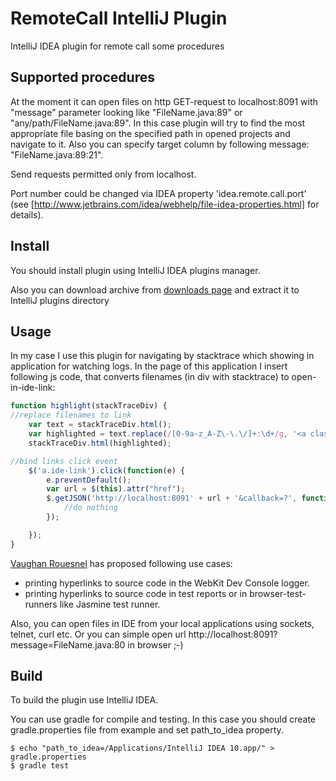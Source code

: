 RemoteCall IntelliJ Plugin
===================

IntelliJ IDEA plugin for remote call some procedures

Supported procedures
--------------------------------

At the moment it can open files on http GET-request to localhost:8091 with "message" parameter looking like "FileName.java:89" or "any/path/FileName.java:89".
In this case plugin will try to find the most appropriate file basing on the specified path in opened projects and navigate to it. Also you can specify target column by following message: "FileName.java:89:21".

Send requests permitted only from localhost.

Port number could be changed via IDEA property 'idea.remote.call.port' (see [http://www.jetbrains.com/idea/webhelp/file-idea-properties.html] for details).

Install
---------

You should install plugin using IntelliJ IDEA plugins manager.

Also you can download archive from [downloads page](https://github.com/zolotov/RemoteCall/archives/master) and extract it to IntelliJ plugins directory

Usage
---------

In my case I use this plugin for navigating by stacktrace which showing in application for watching logs. In the page of this application I insert following js code, that converts filenames (in div with stacktrace) to open-in-ide-link:

```javascript
function highlight(stackTraceDiv) {
//replace filenames to link
    var text = stackTraceDiv.html();
	var highlighted = text.replace(/[0-9a-z_A-Z\-\.\/]+:\d+/g, '<a class="ide-link" href="/?message=$&">$&</a>');
	stackTraceDiv.html(highlighted);

//bind links click event
	$('a.ide-link').click(function(e) {
		e.preventDefault();
		var url = $(this).attr("href");
		$.getJSON('http://localhost:8091' + url + '&callback=?', function(json) {
			//do nothing
		});

	});
}
```

[Vaughan Rouesnel](https://github.com/vjpr) has proposed following use cases:

- printing hyperlinks to source code in the WebKit Dev Console logger. 
- printing hyperlinks to source code in test reports or in browser-test-runners like Jasmine test runner.

Also, you can open files in IDE from your local applications using sockets, telnet, curl etc. Or you can simple open url http://localhost:8091?message=FileName.java:80 in browser ;-)

Build
---------
To build the plugin use IntelliJ IDEA.

You can use gradle for compile and testing. In this case you should create gradle.properties file from example and set path_to_idea property.

    $ echo "path_to_idea=/Applications/IntelliJ IDEA 10.app/" > gradle.properties
    $ gradle test

